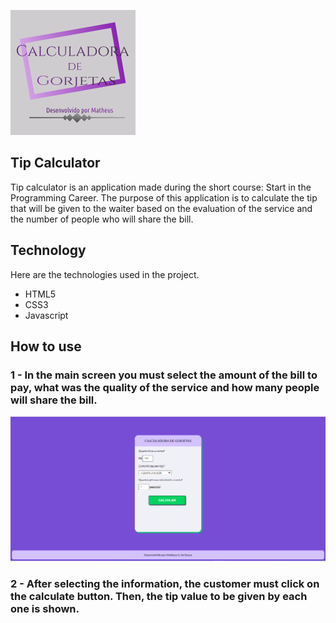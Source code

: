 ![Logo of the project](https://github.com/Math3usGS/Calculadora_gorjetas/blob/main/assets/logo.png)

## Tip Calculator
Tip calculator is an application made during the short course: Start in the Programming Career. The purpose of this application is to calculate the tip that will be given to the waiter based on the evaluation of the service and the number of people who will share the bill.

## Technology
Here are the technologies used in the project.
* HTML5
* CSS3
* Javascript

## How to use
### 1 - In the main screen you must select the amount of the bill to pay, what was the quality of the service and how many people will share the bill.
![Main screen](https://github.com/Math3usGS/Calculadora_gorjetas/blob/main/assets/main_screen.PNG)

### 2 - After selecting the information, the customer must click on the calculate button. Then, the tip value to be given by each one is shown.



